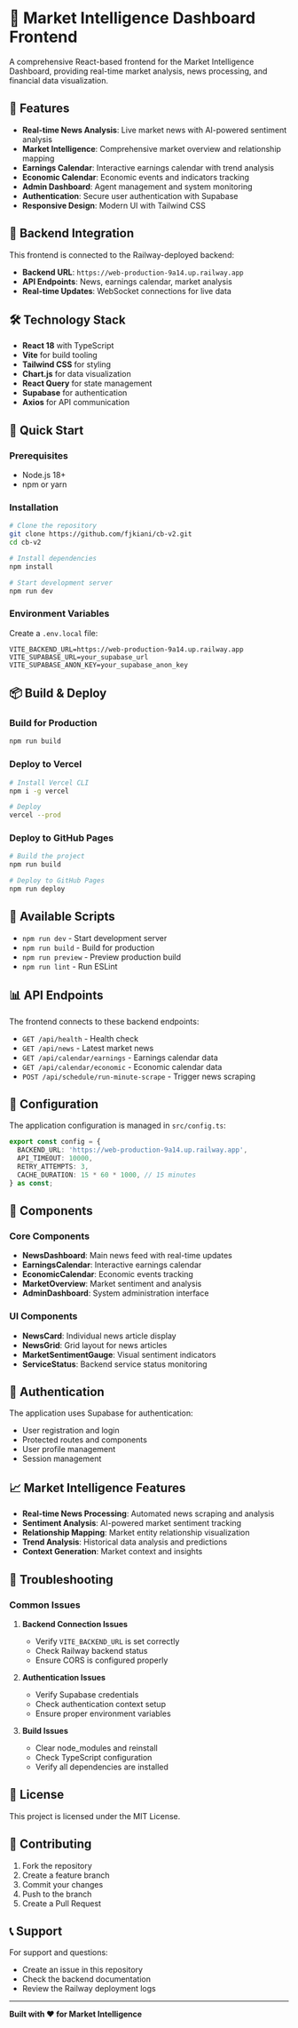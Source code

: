 # 🚀 Market Intelligence Dashboard Frontend

A comprehensive React-based frontend for the Market Intelligence Dashboard, providing real-time market analysis, news processing, and financial data visualization.

## 🌟 Features

- **Real-time News Analysis**: Live market news with AI-powered sentiment analysis
- **Market Intelligence**: Comprehensive market overview and relationship mapping
- **Earnings Calendar**: Interactive earnings calendar with trend analysis
- **Economic Calendar**: Economic events and indicators tracking
- **Admin Dashboard**: Agent management and system monitoring
- **Authentication**: Secure user authentication with Supabase
- **Responsive Design**: Modern UI with Tailwind CSS

## 🔗 Backend Integration

This frontend is connected to the Railway-deployed backend:
- **Backend URL**: `https://web-production-9a14.up.railway.app`
- **API Endpoints**: News, earnings calendar, market analysis
- **Real-time Updates**: WebSocket connections for live data

## 🛠️ Technology Stack

- **React 18** with TypeScript
- **Vite** for build tooling
- **Tailwind CSS** for styling
- **Chart.js** for data visualization
- **React Query** for state management
- **Supabase** for authentication
- **Axios** for API communication

## 🚀 Quick Start

### Prerequisites
- Node.js 18+ 
- npm or yarn

### Installation

```bash
# Clone the repository
git clone https://github.com/fjkiani/cb-v2.git
cd cb-v2

# Install dependencies
npm install

# Start development server
npm run dev
```

### Environment Variables

Create a `.env.local` file:

```env
VITE_BACKEND_URL=https://web-production-9a14.up.railway.app
VITE_SUPABASE_URL=your_supabase_url
VITE_SUPABASE_ANON_KEY=your_supabase_anon_key
```

## 📦 Build & Deploy

### Build for Production
```bash
npm run build
```

### Deploy to Vercel
```bash
# Install Vercel CLI
npm i -g vercel

# Deploy
vercel --prod
```

### Deploy to GitHub Pages
```bash
# Build the project
npm run build

# Deploy to GitHub Pages
npm run deploy
```

## 🎯 Available Scripts

- `npm run dev` - Start development server
- `npm run build` - Build for production
- `npm run preview` - Preview production build
- `npm run lint` - Run ESLint

## 📊 API Endpoints

The frontend connects to these backend endpoints:

- `GET /api/health` - Health check
- `GET /api/news` - Latest market news
- `GET /api/calendar/earnings` - Earnings calendar data
- `GET /api/calendar/economic` - Economic calendar data
- `POST /api/schedule/run-minute-scrape` - Trigger news scraping

## 🔧 Configuration

The application configuration is managed in `src/config.ts`:

```typescript
export const config = {
  BACKEND_URL: 'https://web-production-9a14.up.railway.app',
  API_TIMEOUT: 10000,
  RETRY_ATTEMPTS: 3,
  CACHE_DURATION: 15 * 60 * 1000, // 15 minutes
} as const;
```

## 📱 Components

### Core Components
- **NewsDashboard**: Main news feed with real-time updates
- **EarningsCalendar**: Interactive earnings calendar
- **EconomicCalendar**: Economic events tracking
- **MarketOverview**: Market sentiment and analysis
- **AdminDashboard**: System administration interface

### UI Components
- **NewsCard**: Individual news article display
- **NewsGrid**: Grid layout for news articles
- **MarketSentimentGauge**: Visual sentiment indicators
- **ServiceStatus**: Backend service status monitoring

## 🔐 Authentication

The application uses Supabase for authentication:
- User registration and login
- Protected routes and components
- User profile management
- Session management

## 📈 Market Intelligence Features

- **Real-time News Processing**: Automated news scraping and analysis
- **Sentiment Analysis**: AI-powered market sentiment tracking
- **Relationship Mapping**: Market entity relationship visualization
- **Trend Analysis**: Historical data analysis and predictions
- **Context Generation**: Market context and insights

## 🚨 Troubleshooting

### Common Issues

1. **Backend Connection Issues**
   - Verify `VITE_BACKEND_URL` is set correctly
   - Check Railway backend status
   - Ensure CORS is configured properly

2. **Authentication Issues**
   - Verify Supabase credentials
   - Check authentication context setup
   - Ensure proper environment variables

3. **Build Issues**
   - Clear node_modules and reinstall
   - Check TypeScript configuration
   - Verify all dependencies are installed

## 📄 License

This project is licensed under the MIT License.

## 🤝 Contributing

1. Fork the repository
2. Create a feature branch
3. Commit your changes
4. Push to the branch
5. Create a Pull Request

## 📞 Support

For support and questions:
- Create an issue in this repository
- Check the backend documentation
- Review the Railway deployment logs

---

**Built with ❤️ for Market Intelligence**